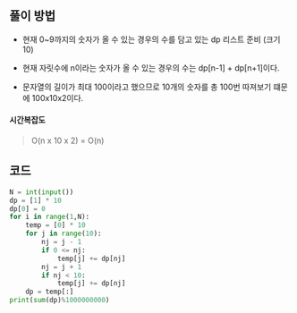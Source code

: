 ## 풀이 방법

- 현재 0~9까지의 숫자가 올 수 있는 경우의 수를  담고 있는 dp 리스트 준비 (크기 10)
- 현재 자릿수에 n이라는 숫자가 올 수 있는 경우의 수는 dp[n-1] + dp[n+1]이다.

- 문자열의 길이가 최대 100이라고 했으므로 10개의 숫자를 총 100번 따져보기 떄문에 100x10x2이다.



#### 시간복잡도

> O(n x 10 x 2) = O(n)



## 코드

```python
N = int(input())
dp = [1] * 10
dp[0] = 0
for i in range(1,N):
    temp = [0] * 10
    for j in range(10):
        nj = j - 1
        if 0 <= nj:
            temp[j] += dp[nj]
        nj = j + 1
        if nj < 10:
            temp[j] += dp[nj]
    dp = temp[:]
print(sum(dp)%1000000000)
```

